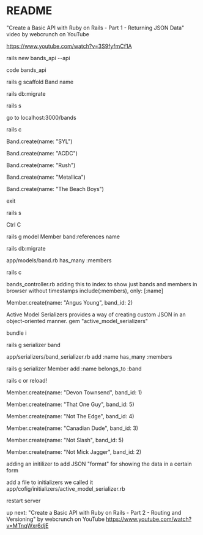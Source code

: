 # README

"Create a Basic API with Ruby on Rails - Part 1 - Returning JSON Data" video by webcrunch on YouTube

https://www.youtube.com/watch?v=3S9fyfmCf1A

rails new bands_api --api

code bands_api

rails g scaffold Band name

rails db:migrate

rails s

go to localhost:3000/bands

rails c

Band.create(name: "SYL")

Band.create(name: "ACDC")

Band.create(name: "Rush")

Band.create(name: "Metallica")

Band.create(name: "The Beach Boys")

exit

rails s

Ctrl C

rails g model Member band:references name

rails db:migrate

app/models/band.rb
has_many :members

rails c

bands_controller.rb
adding this to index to show just bands and members in browser without timestamps
include(:members), only: [:name]

Member.create(name: "Angus Young", band_id: 2)

Active Model Serializers provides a way of creating custom JSON in an object-oriented manner.
gem "active_model_serializers"

bundle i

rails g serializer band

app/serializers/band_serializer.rb
add :name
has_many :members

rails g serializer Member
add :name
belongs_to :band

rails c or reload!

Member.create(name: "Devon Townsend", band_id: 1)

Member.create(name: "That One Guy", band_id: 5)

Member.create(name: "Not The Edge", band_id: 4)

Member.create(name: "Canadian Dude", band_id: 3)

Member.create(name: "Not Slash", band_id: 5)

Member.create(name: "Not Mick Jagger", band_id: 2)

adding an initilizer to add JSON "format" for showing the data in a certain form

add a file to initializers
we called it app/cofig/initializers/active_model_serializer.rb

restart server

up next: 
"Create a Basic API with Ruby on Rails - Part 2 - Routing and Versioning" by webcrunch on YouTube
https://www.youtube.com/watch?v=MTnqWxr6djE
